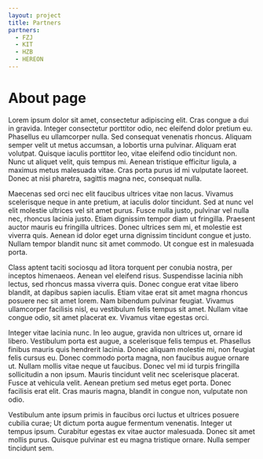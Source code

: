 ```yaml
---
layout: project
title: Partners
partners:
  - FZJ
  - KIT
  - HZB
  - HEREON
---
```

# About page

Lorem ipsum dolor sit amet, consectetur adipiscing elit. Cras congue a dui in gravida. Integer consectetur porttitor odio, nec eleifend dolor pretium eu. Phasellus eu ullamcorper nulla. Sed consequat venenatis rhoncus. Aliquam semper velit ut metus accumsan, a lobortis urna pulvinar. Aliquam erat volutpat. Quisque iaculis porttitor leo, vitae eleifend odio tincidunt non. Nunc ut aliquet velit, quis tempus mi. Aenean tristique efficitur ligula, a maximus metus malesuada vitae. Cras porta purus id mi vulputate laoreet. Donec at nisi pharetra, sagittis magna nec, consequat nulla.

Maecenas sed orci nec elit faucibus ultrices vitae non lacus. Vivamus scelerisque neque in ante pretium, at iaculis dolor tincidunt. Sed at nunc vel elit molestie ultrices vel sit amet purus. Fusce nulla justo, pulvinar vel nulla nec, rhoncus lacinia justo. Etiam dignissim tempor diam ut fringilla. Praesent auctor mauris eu fringilla ultrices. Donec ultrices sem mi, et molestie est viverra quis. Aenean id dolor eget urna dignissim tincidunt congue et justo. Nullam tempor blandit nunc sit amet commodo. Ut congue est in malesuada porta.

Class aptent taciti sociosqu ad litora torquent per conubia nostra, per inceptos himenaeos. Aenean vel eleifend risus. Suspendisse lacinia nibh lectus, sed rhoncus massa viverra quis. Donec congue erat vitae libero blandit, at dapibus sapien iaculis. Etiam vitae erat sit amet magna rhoncus posuere nec sit amet lorem. Nam bibendum pulvinar feugiat. Vivamus ullamcorper facilisis nisl, eu vestibulum felis tempus sit amet. Nullam vitae congue odio, sit amet placerat ex. Vivamus vitae egestas orci.

Integer vitae lacinia nunc. In leo augue, gravida non ultrices ut, ornare id libero. Vestibulum porta est augue, a scelerisque felis tempus et. Phasellus finibus mauris quis hendrerit lacinia. Donec aliquam molestie mi, non feugiat felis cursus eu. Donec commodo porta magna, non faucibus augue ornare ut. Nullam mollis vitae neque ut faucibus. Donec vel mi id turpis fringilla sollicitudin a non ipsum. Mauris tincidunt velit nec scelerisque placerat. Fusce at vehicula velit. Aenean pretium sed metus eget porta. Donec facilisis erat elit. Cras mauris magna, blandit in congue non, vulputate non odio.

Vestibulum ante ipsum primis in faucibus orci luctus et ultrices posuere cubilia curae; Ut dictum porta augue fermentum venenatis. Integer ut tempus ipsum. Curabitur egestas ex vitae auctor malesuada. Donec sit amet mollis purus. Quisque pulvinar est eu magna tristique ornare. Nulla semper tincidunt sem. 
